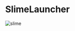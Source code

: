 # SlimeLauncher
![slime](https://user-images.githubusercontent.com/85753549/163159089-5d49ae8b-f3ae-4058-a80a-bb34feed0171.png)

